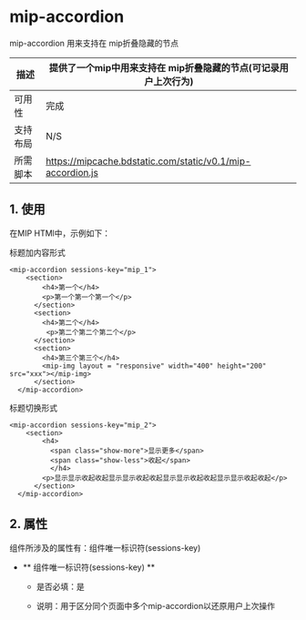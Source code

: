 # mip-accordion

mip-accordion 用来支持在 mip折叠隐藏的节点

描述|提供了一个mip中用来支持在 mip折叠隐藏的节点(可记录用户上次行为)
----|----
可用性|完成
支持布局| N/S
所需脚本|https://mipcache.bdstatic.com/static/v0.1/mip-accordion.js

## 1. 使用

在MIP HTMl中，示例如下：

标题加内容形式

```
<mip-accordion sessions-key="mip_1">
    <section>
        <h4>第一个</h4>
        <p>第一个第一个第一个</p>
      </section>
      <section>
        <h4>第二个</h4>
         <p>第二个第二个第二个</p>
      </section>
      <section>
        <h4>第三个第三个</h4>
        <mip-img layout = "responsive" width="400" height="200" src="xxx"></mip-img>
      </section>
  </mip-accordion>
```

标题切换形式
```
<mip-accordion sessions-key="mip_2">
    <section>
        <h4>
          <span class="show-more">显示更多</span>
          <span class="show-less">收起</span>
          </h4>
        <p>显示显示收起收起显示显示收起收起显示显示收起收起显示显示收起收起</p>
      </section>
  </mip-accordion>
```


## 2. 属性

组件所涉及的属性有：组件唯一标识符(sessions-key)

- ** 组件唯一标识符(sessions-key) **

    - 是否必填：是

    - 说明：用于区分同个页面中多个mip-accordion以还原用户上次操作

